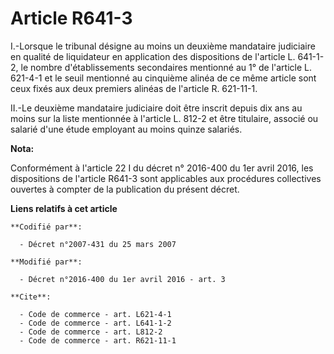 # Article R641-3

I.-Lorsque le tribunal désigne au moins un deuxième mandataire judiciaire en qualité de liquidateur en application des
dispositions de l'article L. 641-1-2, le nombre d'établissements secondaires mentionné au 1° de l'article L. 621-4-1 et le
seuil mentionné au cinquième alinéa de ce même article sont ceux fixés aux deux premiers alinéas de l'article R. 621-11-1. 

II.-Le deuxième mandataire judiciaire doit être inscrit depuis dix ans au moins sur la liste mentionnée à l'article L. 812-2
et être titulaire, associé ou salarié d'une étude employant au moins quinze salariés.

**Nota:**

Conformément à l'article 22 I du décret n° 2016-400 du 1er avril 2016, les dispositions de l'article R641-3  sont applicables
aux procédures collectives ouvertes à compter de la publication du présent décret.

**Liens relatifs à cet article**

	**Codifié par**:

	  - Décret n°2007-431 du 25 mars 2007

	**Modifié par**:

	  - Décret n°2016-400 du 1er avril 2016 - art. 3

	**Cite**:

	  - Code de commerce - art. L621-4-1
	  - Code de commerce - art. L641-1-2
	  - Code de commerce - art. L812-2
	  - Code de commerce - art. R621-11-1
